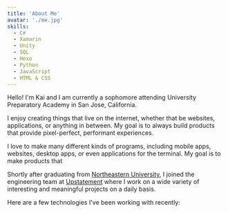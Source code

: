 ```yaml
---
title: 'About Me'
avatar: './me.jpg'
skills:
  - C#
  - Xamarin
  - Unity
  - SQL
  - Hexo
  - Python
  - JavaScript
  - HTML & CSS
---
```


Hello! I'm Kai and I am currently a sophomore attending University Preparatory Academy in San Jose, California.

I enjoy creating things that live on the internet, whether that be websites, applications, or anything in between. My goal is to always build products that provide pixel-perfect, performant experiences.

I love to make many different kinds of programs, including mobile apps, websites, desktop apps, or even applications for the terminal. My goal is to make products that 

Shortly after graduating from [Northeastern University](https://www.ccis.northeastern.edu/), I joined the engineering team at [Upstatement](https://www.upstatement.com/) where I work on a wide variety of interesting and meaningful projects on a daily basis.

Here are a few technologies I've been working with recently:
